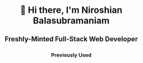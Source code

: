 <center>
  <h1>👋 Hi there, I'm Niroshian Balasubramaniam  </h1>

<h2> Freshly-Minted Full-Stack Web Developer <h2>

<h3>Previously Used</h3>
</center>
<!--
**niroshian-b/niroshian-b** is a ✨ _special_ ✨ repository because its `README.md` (this file) appears on your GitHub profile.

Here are some ideas to get you started:

- 🔭 I’m currently working on ...
- 🌱 I’m currently learning ...
- 👯 I’m looking to collaborate on ...
- 🤔 I’m looking for help with ...
- 💬 Ask me about ...
- 📫 How to reach me: ...
- 😄 Pronouns: ...
- ⚡ Fun fact: ...
-->
